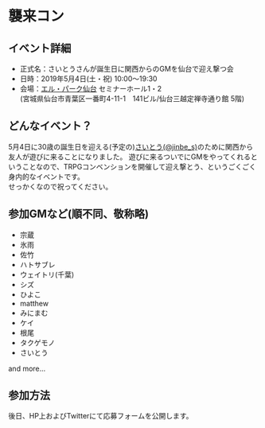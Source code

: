 # 襲来コン

## イベント詳細

- 正式名：さいとうさんが誕生日に関西からのGMを仙台で迎え撃つ会
- 日時：2019年5月4日(土・祝) 10:00〜19:30
- 会場：[エル・パーク仙台](https://www.sendai-l.jp/center/lp/) セミナーホール1・2  
(宮城県仙台市青葉区一番町4-11-1　141ビル/仙台三越定禅寺通り館 5階)

## どんなイベント？

5月4日に30歳の誕生日を迎える(予定の)[さいとう(@jinbe_s)](https://twitter.com/jinbe_s)のために関西から友人が遊びに来ることになりました。
遊びに来るついでにGMをやってくれるということなので、TRPGコンベンションを開催して迎え撃とう、というごくごく身内的なイベントです。  
せっかくなので祝ってください。

## 参加GMなど(順不同、敬称略)

- 宗蔵
- 氷雨
- 佐竹
- ハトサブレ
- ウェイトリ(千葉)
- シズ
- ひよこ
- matthew
- みにまむ
- ケイ
- 根尾
- タクゲモノ
- さいとう

and more...

## 参加方法

後日、HP上およびTwitterにて応募フォームを公開します。
